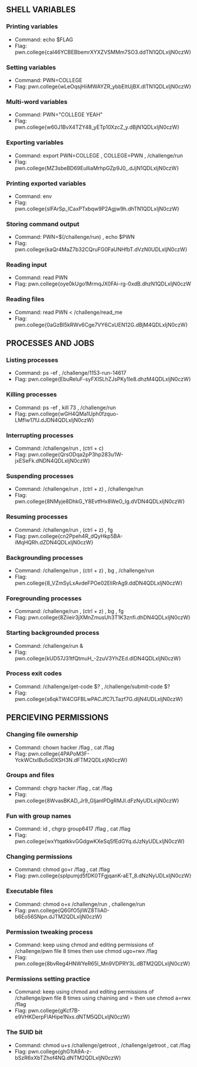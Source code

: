 ## SHELL VARIABLES
### Printing variables
- Command: echo $FLAG
- Flag: pwn.college{caI46YCBEBbemrXYXZVSMMm7SO3.ddTN1QDLxIjN0czW}
### Setting variables
- Command: PWN=COLLEGE
- Flag: pwn.college{wLeOqsjHiiMWAYZR_ybbEItUjBX.dlTN1QDLxIjN0czW}
### Multi-word variables
- Command: PWN="COLLEGE YEAH"
- Flag: pwn.college{w60J1BvX4TZY48_yETp10XzcZ_y.dBjN1QDLxIjN0czW}
### Exporting variables
- Command: export PWN=COLLEGE , COLLEGE=PWN , /challenge/run
- Flag: pwn.college{MZ3sbeBD69EulIiaMrhpGZp9J0_.dJjN1QDLxIjN0czW}
### Printing exported variables
- Command: env
- Flag:  pwn.college{sIFArSp_lCaxPTxbqw9P2Agjw9h.dhTN1QDLxIjN0czW}
### Storing command output
- Command: PWN=$(/challenge/run) , echo $PWN
- Flag: pwn.college{kaQr4MaZ7b32CQruFG0FaUNHfbT.dVzN0UDLxIjN0czW}
### Reading input
- Command: read PWN
- Flag: pwn.college{oye0kUgo1MrmqJX0FAi-rg-0xdB.dhzN1QDLxIjN0czW
### Reading files
- Command: read PWN < /challenge/read_me
- Flag: pwn.college{0aGzBl5kRWv6Cge7VY6CxUEN12G.dBjM4QDLxIjN0czW}
## PROCESSES AND JOBS
### Listing processes
- Command: ps -ef , /challenge/1153-run-14617
- Flag:  pwn.college{EbuReluF-syFXISLhZJsPKy1Ie8.dhzM4QDLxIjN0czW}
### Killing processes
- Command: ps -ef , kill 73 , /challenge/run
- Flag: pwn.college{wGH4QMa1Uph0fzquo-LMflw17fJ.dJDN4QDLxIjN0czW}
### Interrupting processes
- Command: /challenge/run , (ctrl +  c)
- Flag: pwn.college{QrsODqa2pP3hp283u1W-jxESeFk.dNDN4QDLxIjN0czW}
### Suspending processes
- Command: /challenge/run , (ctrl + z) , /challenge/run
- Flag: pwn.college{8NMyje8DhkG_Y8EvtfHx8WeO_Ig.dVDN4QDLxIjN0czW}
### Resuming processes
- Command: /challenge/run , (ctrl + z) , fg
- Flag: pwn.college{cn2Ppeh4R_dQyHkp5BA-iMqHQRh.dZDN4QDLxIjN0czW}
### Backgrounding processes
- Command: /challenge/run , (ctrl + z) , bg , /challenge/run
- Flag: pwn.college{8_VZmSyLxAvdeFPOe02EliRrAg9.ddDN4QDLxIjN0czW}
### Foregrounding processes
- Command:  /challenge/run , (ctrl + z) , bg , fg
- Flag: pwn.college{8Ziieir3jXMnZmusUh3T1K3znfi.dhDN4QDLxIjN0czW}
### Starting backgrounded process
- Command: /challenge/run &
- Flag: pwn.college{kUD57J31tfQtmuH_-2zuV3YhZEd.dlDN4QDLxIjN0czW}
### Process exit codes
- Command: /challenge/get-code $? , /challenge/submit-code $?
- Flag: pwn.college{s6qkTW4CGFBLwPACJfC7LTazf7G.dljN4UDLxIjN0czW}
## PERCIEVING PERMISSIONS
### Changing file ownership
- Command: chown hacker /flag , cat /flag
- Flag: pwn.college{4PAPoM3F-YckWCtxIBu5oDXSH3N.dFTM2QDLxIjN0czW}
### Groups and files
- Command: chgrp hacker /flag , cat /flag
- Flag: pwn.college{8WvasBKAD_Jr9_GljanlPDgRMJI.dFzNyUDLxIjN0czW}
### Fun with group names
- Command: id , chgrp group6417 /flag , cat /flag
- Flag: pwn.college{wxYtqatkkvGGdgwKXeSqSfEdGYq.dJzNyUDLxIjN0czW}
### Changing permissions
- Command: chmod go+r /flag , cat /flag
- Flag: pwn.college{spIpumjd5fDK0TFgjqanK-aET_8.dNzNyUDLxIjN0czW}
### Executable files
- Command: chmod o+x /challenge/run , challenge/run
- Flag: pwn.college{Q6GfO5jIWZ8TIiA0-b6Eo56SNpn.dJTM2QDLxIjN0czW}
### Permission tweaking process
- Command:  keep using chmod and editing permissions of /challenge/pwn file 8 times then use chmod ugo+rwx /flag
- Flag: pwn.college{8bvReg4HNWYeR65l_Mn9VDPRY3L.dBTM2QDLxIjN0czW}
### Permissions setting practice
- Command: keep using chmod and editing permissions of /challenge/pwn file 8 times using chaining and = then use chmod a=rwx /flag
- Flag: pwn.college{gKcf7B-e9VHKDerpFlAHipe1Nxs.dNTM5QDLxIjN0czW}
### The SUID bit
- Command: chmod u+s /challenge/getroot ,  /challenge/getroot , cat /flag
- Flag: pwn.college{ghG1tA9A-z-bSzR6xXbTZhof4NQ.dNTM2QDLxIjN0czW}



